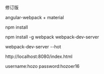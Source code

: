 修订版

angular-webpack + material

npm install

npm install -g webpack webpack-dev-server

webpack-dev-server --hot

http://localhost:8080/index.html

username:hozo
password:hozoer16
